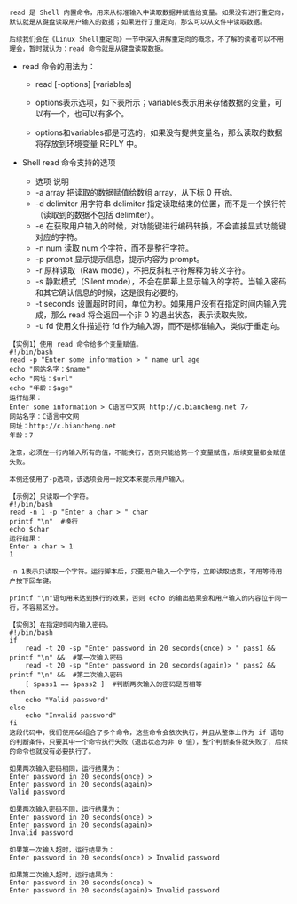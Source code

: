 ```
read 是 Shell 内置命令，用来从标准输入中读取数据并赋值给变量。如果没有进行重定向，默认就是从键盘读取用户输入的数据；如果进行了重定向，那么可以从文件中读取数据。

后续我们会在《Linux Shell重定向》一节中深入讲解重定向的概念，不了解的读者可以不用理会，暂时就认为：read 命令就是从键盘读取数据。
```
* read 命令的用法为：
    * read [-options] [variables]

    * options表示选项，如下表所示；variables表示用来存储数据的变量，可以有一个，也可以有多个。

    * options和variables都是可选的，如果没有提供变量名，那么读取的数据将存放到环境变量 REPLY 中。

* Shell read 命令支持的选项
    * 选项	说明
    * -a array	把读取的数据赋值给数组 array，从下标 0 开始。
    * -d delimiter	用字符串 delimiter 指定读取结束的位置，而不是一个换行符（读取到的数据不包括 delimiter）。
    * -e	在获取用户输入的时候，对功能键进行编码转换，不会直接显式功能键对应的字符。
    * -n num	读取 num 个字符，而不是整行字符。
    * -p prompt	显示提示信息，提示内容为 prompt。
    * -r	原样读取（Raw mode），不把反斜杠字符解释为转义字符。
    * -s	静默模式（Silent mode），不会在屏幕上显示输入的字符。当输入密码和其它确认信息的时候，这是很有必要的。
    * -t seconds	设置超时时间，单位为秒。如果用户没有在指定时间内输入完成，那么 read 将会返回一个非 0 的退出状态，表示读取失败。
    * -u fd	使用文件描述符 fd 作为输入源，而不是标准输入，类似于重定向。
```
【实例1】使用 read 命令给多个变量赋值。
#!/bin/bash
read -p "Enter some information > " name url age
echo "网站名字：$name"
echo "网址：$url"
echo "年龄：$age"
运行结果：
Enter some information > C语言中文网 http://c.biancheng.net 7↙
网站名字：C语言中文网
网址：http://c.biancheng.net
年龄：7

注意，必须在一行内输入所有的值，不能换行，否则只能给第一个变量赋值，后续变量都会赋值失败。

本例还使用了-p选项，该选项会用一段文本来提示用户输入。

【示例2】只读取一个字符。
#!/bin/bash
read -n 1 -p "Enter a char > " char
printf "\n"  #换行
echo $char
运行结果：
Enter a char > 1
1

-n 1表示只读取一个字符。运行脚本后，只要用户输入一个字符，立即读取结束，不用等待用户按下回车键。

printf "\n"语句用来达到换行的效果，否则 echo 的输出结果会和用户输入的内容位于同一行，不容易区分。

【实例3】在指定时间内输入密码。
#!/bin/bash
if
    read -t 20 -sp "Enter password in 20 seconds(once) > " pass1 && printf "\n" &&  #第一次输入密码
    read -t 20 -sp "Enter password in 20 seconds(again)> " pass2 && printf "\n" &&  #第二次输入密码
    [ $pass1 == $pass2 ]  #判断两次输入的密码是否相等
then
    echo "Valid password"
else
    echo "Invalid password"
fi
这段代码中，我们使用&&组合了多个命令，这些命令会依次执行，并且从整体上作为 if 语句的判断条件，只要其中一个命令执行失败（退出状态为非 0 值），整个判断条件就失败了，后续的命令也就没有必要执行了。

如果两次输入密码相同，运行结果为：
Enter password in 20 seconds(once) >
Enter password in 20 seconds(again)>
Valid password

如果两次输入密码不同，运行结果为：
Enter password in 20 seconds(once) >
Enter password in 20 seconds(again)>
Invalid password

如果第一次输入超时，运行结果为：
Enter password in 20 seconds(once) > Invalid password

如果第二次输入超时，运行结果为：
Enter password in 20 seconds(once) >
Enter password in 20 seconds(again)> Invalid password
```